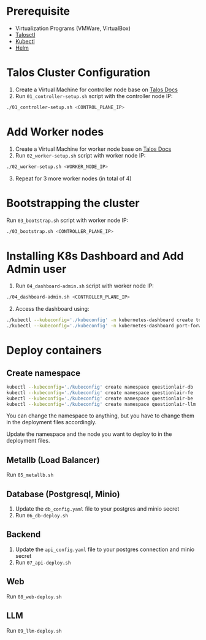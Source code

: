 # Prerequisite
- Virtualization Programs (VMWare, VirtualBox) 
- [Talosctl](https://www.talos.dev/v1.10/introduction/quickstart/)
- [Kubectl](https://kubernetes.io/docs/reference/kubectl/)
- [Helm](https://helm.sh/docs/intro/install/)
# Talos Cluster Configuration 

1. Create a Virtual Machine for controller node base on [Talos Docs](https://www.talos.dev/v1.10/talos-guides/install/local-platforms/virtualbox/)
2. Run `01_controller-setup.sh` script with the controller node IP:
```bash
./01_controller-setup.sh <CONTROL_PLANE_IP>
```
# Add Worker nodes
1. Create a Virtual Machine for worker node base on [Talos Docs](https://www.talos.dev/v1.10/talos-guides/install/local-platforms/virtualbox/)
2. Run `02_worker-setup.sh` script with worker node IP:
```bash
./02_worker-setup.sh <WORKER_NODE_IP>
```
3. Repeat for 3 more worker nodes (in total of 4)

# Bootstrapping the cluster
Run `03_bootstrap.sh` script with worker node IP:
```bash
./03_bootstrap.sh <CONTROLLER_PLANE_IP>
```
# Installing K8s Dashboard and Add Admin user
1. Run `04_dashboard-admin.sh` script with worker node IP:
```bash
./04_dashboard-admin.sh <CONTROLLER_PLANE_IP>
```
2. Access the dashboard using:
```bash
./kubectl --kubeconfig='./kubeconfig' -n kubernetes-dashboard create token admin-user
./kubectl --kubeconfig='./kubeconfig' -n kubernetes-dashboard port-forward svc/kubernetes-dashboard-kong-proxy 8443:443 --address 0.0.0.0
```
# Deploy containers

## Create namespace
```bash
kubectl --kubeconfig='./kubeconfig' create namespace questionlair-db
kubectl --kubeconfig='./kubeconfig' create namespace questionlair-fe
kubectl --kubeconfig='./kubeconfig' create namespace questionlair-be
kubectl --kubeconfig='./kubeconfig' create namespace questionlair-llm
```

You can change the namespace to anything, but you have to change them in the deployment files accordingly.

Update the namespace and the node you want to deploy to in the deployment files.

## Metallb (Load Balancer)

Run `05_metallb.sh`
## Database (Postgresql, Minio)
1. Update the `db_config.yaml` file to your postgres and minio secret
2. Run `06_db-deploy.sh`
## Backend
1. Update the `api_config.yaml` file to your postgres connection and minio secret
2. Run `07_api-deploy.sh`
## Web
Run `08_web-deploy.sh`

## LLM 
Run `09_llm-deploy.sh`

